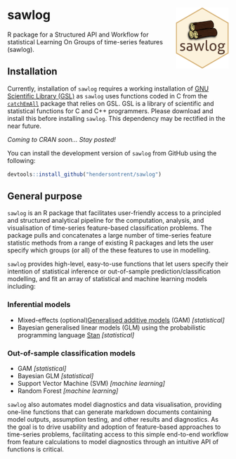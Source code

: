 
# sawlog <img src="man/figures/logo.png" align="right" width="120" />

R package for a Structured API and Workflow for statistical Learning On
Groups of time-series features (sawlog).

## Installation

Currently, installation of `sawlog` requires a working installation of
[GNU Scientific Library (GSL)](https://www.gnu.org/software/gsl/) as
`sawlog` uses functions coded in C from the
[`catchEmAll`](https://github.com/hendersontrent/catchEmAll) package
that relies on GSL. GSL is a library of scientific and statistical
functions for C and C++ programmers. Please download and install this
before installing `sawlog`. This dependency may be rectified in the near
future.

*Coming to CRAN soon… Stay posted\!*

You can install the development version of `sawlog` from GitHub using
the following:

``` r
devtools::install_github("hendersontrent/sawlog")
```

## General purpose

`sawlog` is an R package that facilitates user-friendly access to a
principled and structured analytical pipeline for the computation,
analysis, and visualisation of time-series feature-based classification
problems. The package pulls and concatenates a large number of
time-series feature statistic methods from a range of existing R
packages and lets the user specify which groups (or all) of the these
features to use in modelling.

`sawlog` provides high-level, easy-to-use functions that let users
specify their intention of statistical inference or out-of-sample
prediction/classification modelling, and fit an array of statistical and
machine learning models including:

### Inferential models

  - Mixed-effects (optional)[Generalised additive
    models](https://en.wikipedia.org/wiki/Generalized_additive_model)
    (GAM) *\[statistical\]*
  - Bayesian generalised linear models (GLM) using the probabilistic
    programming language [Stan](https://mc-stan.org) *\[statistical\]*

### Out-of-sample classification models

  - GAM *\[statistical\]*
  - Bayesian GLM *\[statistical\]*
  - Support Vector Machine (SVM) *\[machine learning\]*
  - Random Forest *\[machine learning\]*

`sawlog` also automates model diagnostics and data visualisation,
providing one-line functions that can generate markdown documents
containing model outputs, assumption testing, and other results and
diagnostics. As the goal is to drive usability and adoption of
feature-based approaches to time-series problems, facilitating access to
this simple end-to-end workflow from feature calculations to model
diagnostics through an intuitive API of functions is critical.
